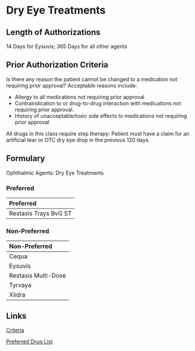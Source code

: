 # Dry Eye Treatments

## Length of Authorizations

14 Days for Eysuvis; 365 Days for all other agents

## Prior Authorization Criteria

Is there any reason the patient cannot be changed to a medication not requiring prior approval? Acceptable reasons include:

-   Allergy to all medications not requiring prior approval
-   Contraindication to or drug-to-drug interaction with medications not requiring prior approval.
-   History of unacceptable/toxic side effects to medications not requiring prior approval

All drugs in this class require step therapy: Patient must have a claim for an artificial tear or OTC dry eye drop in the previous 120 days.

## Formulary

Ophthalmic Agents: Dry Eye Treatments

### Preferred

| Preferred             |
| :-------------------- |
| Restasis Trays BvG ST |

### Non-Preferred

| Non-Preferred       |
| :------------------ |
| Cequa               |
| Eysuvis             |
| Restasis Multi-Dose |
| Tyrvaya             |
| Xiidra              |

## Links

[Criteria](https://pharmacy.medicaid.ohio.gov/sites/default/files/20221001_UPDL_Criteria_APPROVED.pdf#page=84)

[Preferred Drug List](https://pharmacy.medicaid.ohio.gov/sites/default/files/20221001_UPDL_APPROVED_.pdf#page=28)
